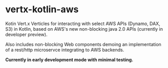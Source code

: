 # vertx-kotlin-aws

Kotin Vert.x Verticles for interacting with select AWS APIs (Dynamo, DAX, S3) in Kotlin, based on AWS's new non-blocking java 2.0 APIs (currently in developer preview).

Also includes non-blocking Web components demoing an implementation of a rest/http microservce integrating to AWS backends.

**Currently in early development mode with minimal testing.**
